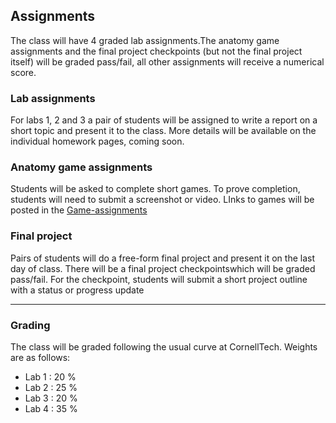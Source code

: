 ## Assignments

The class will have 4 graded lab assignments.The anatomy game assignments and the final project checkpoints (but not the final project itself) will be graded pass/fail, all other assignments will receive a numerical score.

### Lab assignments

For labs 1, 2 and 3 a pair of students will be assigned to write a report on a short topic and present it to the class. More details will be available on the individual homework pages, coming soon.

### Anatomy game assignments
Students will be asked to complete short games. To prove completion, students will need to submit a screenshot or video.
LInks to games will be posted in the [Game-assignments](https://github.com/cornelltech/INFO-5400/blob/master/Game-assignments.md)

### Final project

Pairs of students will do a free-form final project and present it on the last day of class. There will be a final project checkpointswhich will be graded pass/fail. For the checkpoint, students will submit a short project outline with a status or progress update
***

### Grading

The class will be graded following the usual curve at CornellTech. Weights are as follows:
* Lab 1 : 20 %
* Lab 2 : 25 %
* Lab 3 : 20 %
* Lab 4 : 35 %


